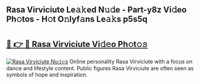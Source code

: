 ## Rasa Virviciute Le𝚊𝚔ed N𝚞𝚍e - Part-y8z Vi𝚍eo Ph𝚘tos - H𝚘t O𝚗lyf𝚊ns Le𝚊𝚔s p5s5q

# <h2><a href="http://hf20yv.feru.top/?c=Rasa+Virviciute">🔗 👉 🔴 Rasa Virviciute Vi𝚍𝚎o Ph𝚘t𝚘𝚜</a></h2>

[![Rasa Virviciute Nu𝚍𝚎s](https://i.imgur.com/0TWrTi3.gif)](http://hf20yv.feru.top/?c=Rasa+Virviciute)
Online personality Rasa Virviciute with a focus on dance and lifestyle content. Public figures Rasa Virviciute are often seen as symbols of hope and inspiration. 
